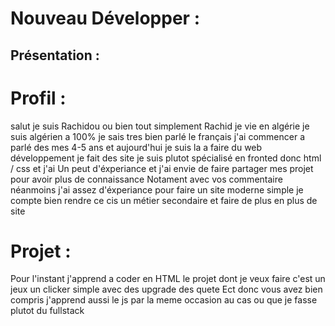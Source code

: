 # Nouveau Développer :
## Présentation :
# Profil :
salut je suis Rachidou ou bien tout simplement Rachid je vie en algérie je suis algérien a 100% je sais tres bien parlé le français
j'ai commencer a parlé des mes 4-5 ans et aujourd'hui je suis la a faire du web développement je fait des site je suis plutot spécialisé en fronted
donc html / css et j'ai Un peut d'éxperiance et j'ai envie de faire partager mes projet pour avoir plus de connaissance Notament avec vos commentaire 
néanmoins j'ai assez d'éxperiance pour faire un site moderne simple je compte bien rendre ce cis un métier secondaire et faire de plus en plus de site
# Projet :
Pour l'instant j'apprend a coder en HTML le projet dont je veux faire c'est un jeux un clicker simple avec des upgrade des quete Ect donc vous avez bien compris
j'apprend aussi le js par la meme occasion au cas ou que je fasse plutot du fullstack 
